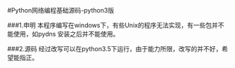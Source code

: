 #Python网络编程基础源码-python3版

###1.申明
本程序编写在windows下，有些Unix的程序无法实现，有一些包并不能使用，如pydns
安装之后并不能使用。

###2.源码
经过改写可以在python3.5下运行，由于能力所限，改写的并不好，希望能指正。